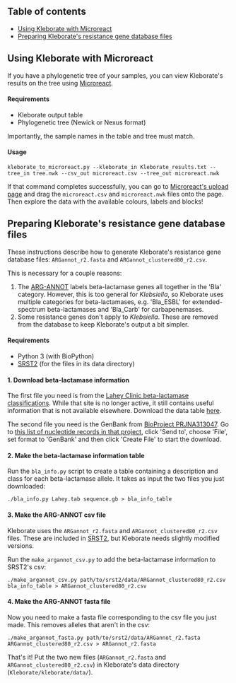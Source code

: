 ## Table of contents

* [Using Kleborate with Microreact](#using-kleborate-with-microreact)
* [Preparing Kleborate's resistance gene database files](#preparing-kleborates-resistance-gene-database-files)

## Using Kleborate with Microreact

If you have a phylogenetic tree of your samples, you can view Kleborate's results on the tree using [Microreact](https://microreact.org/).

#### Requirements

* Kleborate output table
* Phylogenetic tree (Newick or Nexus format)

Importantly, the sample names in the table and tree must match.

#### Usage

```
kleborate_to_microreact.py --kleborate_in Kleborate_results.txt --tree_in tree.nwk --csv_out microreact.csv --tree_out microreact.nwk
```

If that command completes successfully, you can go to [Microreact's upload page](https://microreact.org/upload) and drag the `microreact.csv` and `microreact.nwk` files onto the page. Then explore the data with the available colours, labels and blocks!



## Preparing Kleborate's resistance gene database files

These instructions describe how to generate Kleborate's resistance gene database files: `ARGannot_r2.fasta` and `ARGannot_clustered80_r2.csv`.

This is necessary for a couple reasons: 

1) The [ARG-ANNOT](http://en.mediterranee-infection.com/article.php?laref=283%26titre=arg-annot) labels beta-lactamase genes all together in the 'Bla' category. However, this is too general for _Klebsiella_, so Kleborate uses multiple categories for beta-lactamases, e.g. 'Bla_ESBL' for extended-spectrum beta-lactamases and 'Bla_Carb' for carbapenemases.
2) Some resistance genes don't apply to _Klebsiella_. These are removed from the database to keep Kleborate's output a bit simpler.



#### Requirements

* Python 3 (with BioPython)
* [SRST2](https://github.com/katholt/srst2) (for the files in its data directory)


#### 1. Download beta-lactamase information

The first file you need is from the [Lahey Clinic beta-lactamase classifications](https://www.lahey.org/Studies/). While that site is no longer active, it still contains useful information that is not available elsewhere. Download the data table [here](ftp://ftp.ncbi.nlm.nih.gov/pathogen/betalactamases/Lahey.tab).

The second file you need is the GenBank from [BioProject PRJNA313047](https://www.ncbi.nlm.nih.gov/bioproject/?term=313047). Go to [this list of nucleotide records in that project](https://www.ncbi.nlm.nih.gov/nuccore?term=313047%5BBioProject%5D), click 'Send to', choose 'File', set format to 'GenBank' and then click 'Create File' to start the download.



#### 2. Make the beta-lactamase information table

Run the `bla_info.py` script to create a table containing a description and class for each beta-lactamase allele. It takes as input the two files you just downloaded:
```
./bla_info.py Lahey.tab sequence.gb > bla_info_table
```


#### 3. Make the ARG-ANNOT csv file

Kleborate uses the `ARGannot_r2.fasta` and `ARGannot_clustered80_r2.csv` files. These are included in [SRST2](https://github.com/katholt/srst2), but Kleborate needs slightly modified versions.

Run the `make_argannot_csv.py` to add the beta-lactamase information to SRST2's csv:
```
./make_argannot_csv.py path/to/srst2/data/ARGannot_clustered80_r2.csv bla_info_table > ARGannot_clustered80_r2.csv
```


#### 4. Make the ARG-ANNOT fasta file

Now you need to make a fasta file corresponding to the csv file you just made. This removes alleles that aren't in the csv:
```
./make_argannot_fasta.py path/to/srst2/data/ARGannot_r2.fasta ARGannot_clustered80_r2.csv > ARGannot_r2.fasta
```

That's it! Put the two new files (`ARGannot_r2.fasta` and `ARGannot_clustered80_r2.csv`) in Kleborate's data directory (`Kleborate/kleborate/data/`).
